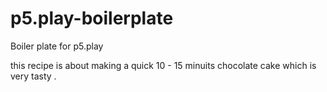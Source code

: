 # p5.play-boilerplate
Boiler plate for p5.play

this recipe is about making a quick 10 - 15 minuits chocolate cake which is very tasty .
